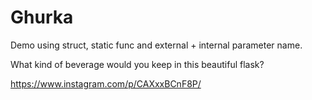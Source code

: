 # Ghurka

Demo using struct, static func and external + internal parameter name.

What kind of beverage would you keep in this beautiful flask?

https://www.instagram.com/p/CAXxxBCnF8P/

